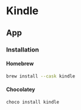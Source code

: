 # Kindle

## App

### Installation

#### Homebrew

```sh
brew install --cask kindle
```

#### Chocolatey

```sh
choco install kindle
```
